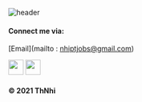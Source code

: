 ![header](https://capsule-render.vercel.app/api?type=waving&height=200&text=Hi%20there%20👋%20,%20I'm%20Nhi💻!&fontAlign=50&fontAlignY=40&color=gradient)




#### Connect me via: 
[Email](mailto : nhiptjobs@gmail.com)  

 [<img src="https://www.facebook.com/images/fb_icon_325x325.png" width="30px">](https://www.facebook.com/profile.php?id=100005834466502)  [<img src="https://upload.wikimedia.org/wikipedia/commons/thumb/9/91/Octicons-mark-github.svg/2048px-Octicons-mark-github.svg.png" width="30px">](https://github.com/ThNhi)

#### © 2021 ThNhi

<!--##  📚 I’m currently working with ..


#### © 2021 ThNhi


<!--
**ThNhi/ThNhi** is a ✨ _special_ ✨ repository because its `README.md` (this file) appears on your GitHub profile.

Here are some ideas to get you started:

- 🔭 I’m currently working on ...
- 🌱 I’m currently learning ...
- 👯 I’m looking to collaborate on ...
- 🤔 I’m looking for help with ...
- 💬 Ask me about ...
- 📫 How to reach me: ...
- 😄 Pronouns: ...
- ⚡ Fun fact: ...
-->

